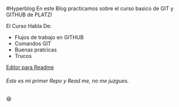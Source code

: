 #Hyperblog
En este Blog practicamos sobre el curso basico de GIT y GITHUB de PLATZI

El Curso Habla De:
- Flujos de trabajo en GITHUB
- Comandos GIT
- Buenas pratcicas
- Trucos

[Editor para Readme](http://https://pandao.github.io/editor.md/en.html "Editor para Readme")

###### Este es mi primer Repo y Read me, no me juzgues.
:laughing: